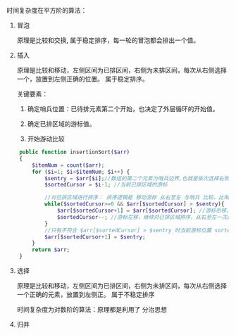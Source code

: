 时间复杂度在平方阶的算法：

1. 冒泡

	原理是比较和交换, 属于稳定排序，每一轮的冒泡都会排出一个值。

2. 插入
	
	原理是比较和移动，左侧区间为已排区间，右侧为未排区间，每次从右侧选择一个，放置到左侧正确的位置。 属于稳定排序。

	关键要素：

	1. 确定哨兵位置：已待排元素第二个开始，也决定了外层循环的开始值。

	2. 确定已排区域的游标值。

	3. 开始游动比较
	
```php
    public function insertionSort($arr)
    {
        $itemNum = count($arr);
        for ($i=1; $i<$itemNum; $i++) {
            $sentry = $arr[$i];//数组的第二个元素为哨兵边界,也就是依次选择右侧待排的元素
            $sortedCursor = $i-1; //当前已排区域的游标

            //对已排区域进行排序： 排序逻辑是 移动游标 从右至左 与哨兵 比较，比哨兵的大就赋值给游标+1的位置，比哨兵小就赋值给当前游标位置，
            while($sortedCursor>=0 && $arr[$sortedCursor] > $sentry){
                $arr[$sortedCursor+1] = $arr[$sortedCursor]; //游标后移，赋当前比较结果的大值
                $sortedCursor--; //游标左移，继续对已排区域排序，从右至左一次比较。
            }
            //只有不符合 $arr[$sortedCursor] > $sentry 时当前游标位置 sortedCursor = 哨兵值 （$sortedCursor-- 游标减后已经指向了前一个值，所以这里需要在加1指向原来的位置）
            $arr[$sortedCursor+1] = $sentry;
        }
        return $arr;
    }
```

3. 选择	

	原理是比较和移动，左侧区间为已排区间，右侧为未排区间，每次从右侧选择一个正确的元素，放置到左侧正。 属于不稳定排序


    时间复杂度为对数阶的算法：原理都是利用了 分治思想



2. 归并